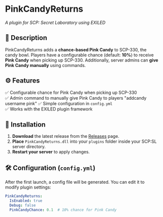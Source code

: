 # PinkCandyReturns  
*A plugin for SCP: Secret Laboratory using EXILED*  

## 📌 Description  
PinkCandyReturns adds a **chance-based Pink Candy** to SCP-330, the candy bowl. Players have a configurable chance (default: **10%**) to receive **Pink Candy** when picking up SCP-330. Additionally, server admins can **give Pink Candy manually** using commands.  

## ⚙️ Features  
✅ Configurable chance for Pink Candy when picking up SCP-330  
✅ Admin command to manually give Pink Candy to players 
"addcandy username pink"
✅ Simple configuration in `config.yml`  
✅ Works with the EXILED plugin framework  

## 🔧 Installation  
1. **Download** the latest release from the [Releases](https://github.com/VaultoftheForsaken/PinkCandyReturns/releases) page.  
2. **Place** `PinkCandyReturns.dll` into your `plugins` folder inside your SCP:SL server directory.  
3. **Restart your server** to apply changes.  

## 🛠️ Configuration (`config.yml`)  
After the first launch, a config file will be generated. You can edit it to modify plugin settings:  

```yaml
PinkCandyReturns:
  IsEnabled: true
  Debug: false
  PinkCandyChance: 0.1  # 10% chance for Pink Candy
